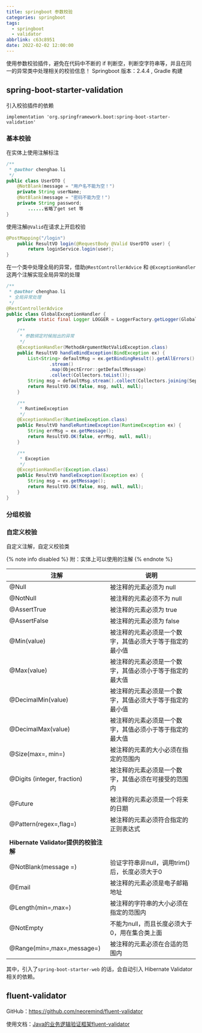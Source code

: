 ```yaml
---
title: springboot 参数校验
categories: springboot
tags:
  - springboot
  - validator
abbrlink: c63c8951
date: 2022-02-02 12:00:00
---
```

使用参数校验插件，避免在代码中不断的 if 判断空，判断空字符串等，并且在同一的异常类中处理相关的校验信息！
Springboot 版本：2.4.4 , Gradle 构建

## spring-boot-starter-validation



引入校验插件的依赖

```properties
implementation 'org.springframework.boot:spring-boot-starter-validation'
```

### 基本校验

在实体上使用注解标注

```java
/**
 * @author chenghao.li
 */
public class UserDTO {
    @NotBlank(message = "用户名不能为空！")
    private String userName;
    @NotBlank(message = "密码不能为空！")
    private String password;
		......省略了get set 等
}

```

使用注解`@Valid`在请求上开启校验

```java
@PostMapping("/login")
    public ResultVO login(@RequestBody @Valid UserDTO user) {
        return loginService.login(user);
}
```

在一个类中处理全局的异常，借助`@RestControllerAdvice` 和 `@ExceptionHandler` 这两个注解实现全局异常的处理

```java
/**
 * @author chenghao.li
 * 全局异常处理
 */
@RestControllerAdvice
public class GlobalExceptionHandler {
    private static final Logger LOGGER = LoggerFactory.getLogger(GlobalExceptionHandler.class);

    /**
     * 参数绑定时候抛出的异常
     */
    @ExceptionHandler(MethodArgumentNotValidException.class)
    public ResultVO handleBindException(BindException ex) {
        List<String> defaultMsg = ex.getBindingResult().getAllErrors()
                .stream()
                .map(ObjectError::getDefaultMessage)
                .collect(Collectors.toList());
        String msg = defaultMsg.stream().collect(Collectors.joining(SeparatorConstant.COMMA));
        return ResultVO.OK(false, msg, null, null);
    }

    /**
     * RuntimeException
     */
    @ExceptionHandler(RuntimeException.class)
    public ResultVO handleRuntimeException(RuntimeException ex) {
        String errMsg = ex.getMessage();
        return ResultVO.OK(false, errMsg, null, null);
    }

    /**
     * Exception
     */
    @ExceptionHandler(Exception.class)
    public ResultVO handleException(Exception ex) {
        String msg = ex.getMessage();
        return ResultVO.OK(false, msg, null, null);
    }
}
```

### 分组校验

### 自定义校验

自定义注解，自定义校验类



{% note info disabled %}
附：实体上可以使用的注解
{% endnote %}

| 注解                                  | 说明                                                     |
| ------------------------------------- | -------------------------------------------------------- |
| @Null                                 | 被注释的元素必须为 null                                  |
| @NotNull                              | 被注释的元素必须不为 null                                |
| @AssertTrue                           | 被注释的元素必须为 true                                  |
| @AssertFalse                          | 被注释的元素必须为 false                                 |
| @Min(value)                           | 被注释的元素必须是一个数字，其值必须大于等于指定的最小值 |
| @Max(value)                           | 被注释的元素必须是一个数字，其值必须小于等于指定的最大值 |
| @DecimalMin(value)                    | 被注释的元素必须是一个数字，其值必须大于等于指定的最小值 |
| @DecimalMax(value)                    | 被注释的元素必须是一个数字，其值必须小于等于指定的最大值 |
| @Size(max=, min=)                     | 被注释的元素的大小必须在指定的范围内                     |
| @Digits (integer, fraction)           | 被注释的元素必须是一个数字，其值必须在可接受的范围内     |
| @Future                               | 被注释的元素必须是一个将来的日期                         |
| @Pattern(regex=,flag=)                | 被注释的元素必须符合指定的正则表达式                     |
|                                       |                                                          |
| **Hibernate Validator提供的校验注解** |                                                          |
| @NotBlank(message =)                  | 验证字符串非null，调用trim()后，长度必须大于0            |
| @Email                                | 被注释的元素必须是电子邮箱地址                           |
| @Length(min=,max=)                    | 被注释的字符串的大小必须在指定的范围内                   |
| @NotEmpty                             | 不能为null，而且长度必须大于0，用在集合类上面            |
| @Range(min=,max=,message=)            | 被注释的元素必须在合适的范围内                           |

其中，引入了`spring-boot-starter-web` 的话，会自动引入 Hibernate Validator 相关的依赖。

## fluent-validator

GitHub：https://github.com/neoremind/fluent-validator

使用文档：[Java的业务逻辑验证框架fluent-validator](http://neoremind.com/2016/02/java%E7%9A%84%E4%B8%9A%E5%8A%A1%E9%80%BB%E8%BE%91%E9%AA%8C%E8%AF%81%E6%A1%86%E6%9E%B6fluent-validator/)



